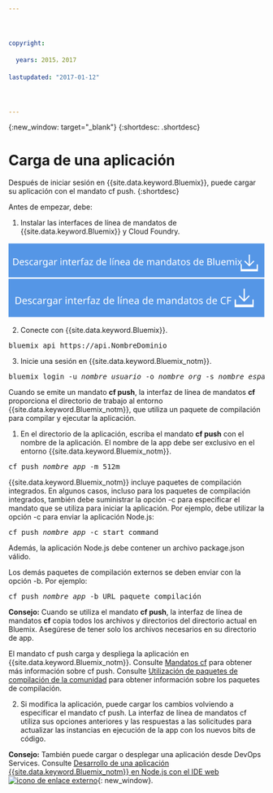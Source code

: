 ```yaml
---



copyright:

  years: 2015，2017

lastupdated: "2017-01-12"



---
```


{:new_window: target="_blank"}
{:shortdesc: .shortdesc}

# Carga de una aplicación

Después de iniciar sesión en {{site.data.keyword.Bluemix}}, puede cargar su aplicación con el mandato cf push.
{:shortdesc}

Antes de empezar, debe:
  1. Instalar las interfaces de línea de mandatos de {{site.data.keyword.Bluemix}} y Cloud Foundry.

  <a class="xref" href="http://clis.ng.bluemix.net/ui/home.html" target="_blank" title="(Se abre en un nuevo separador o ventana)"><img class="image" src="images/btn_bx_commandline.svg" alt="Descargar interfaz de línea de mandatos de {{site.data.keyword.Bluemix}}" /> </a>  <a class="xref" href="https://github.com/cloudfoundry/cli/releases" target="_blank" title="(Se abre en un nuevo separador o ventana)"><img class="image" src="images/btn_cf_commandline.svg" alt="Descargar interfaz de línea de mandatos de Cloud Foundry" /> </a>

  2. Conecte con {{site.data.keyword.Bluemix}}.

  <pre class="pre">bluemix api https://api.<span class="keyword" data-hd-keyref="DomainName">NombreDominio</span></pre>

  3. Inicie una sesión en {{site.data.keyword.Bluemix_notm}}.

  <pre class="pre">bluemix login -u <var class="keyword varname" data-hd-keyref="user_ID">nombre_usuario</var> -o <var class="keyword varname" data-hd-keyref="org_name">nombre_org</var> -s <var class="keyword varname" data-hd-keyref="space_name">nombre_espacio</var></pre>

Cuando se emite un mandato **cf push**, la interfaz de línea de mandatos **cf** proporciona el directorio de trabajo al entorno {{site.data.keyword.Bluemix_notm}}, que utiliza un paquete de compilación para compilar y ejecutar la aplicación.

  1. En el directorio de la aplicación, escriba el mandato **cf
push** con el nombre de la aplicación. El nombre de la app debe ser exclusivo en el entorno {{site.data.keyword.Bluemix_notm}}.

  <pre class="pre">cf push <var class="keyword varname" data-hd-keyref="app_name">nombre_app</var> -m 512m</pre>

  {{site.data.keyword.Bluemix_notm}} incluye paquetes de compilación integrados. En algunos casos, incluso para los paquetes de compilación integrados, también debe suministrar la opción -c para especificar el mandato que se utiliza para iniciar la aplicación. Por ejemplo, debe utilizar la opción -c para enviar la aplicación Node.js:

  <pre class="pre">cf push <var class="keyword varname" data-hd-keyref="app_name">nombre_app</var> -c start_command</pre>

  Además, la aplicación Node.js debe contener un archivo package.json válido.

  Los demás paquetes de compilación externos se deben enviar con la opción -b. Por ejemplo:

  <pre class="pre">cf push <var class="keyword varname" data-hd-keyref="app_name">nombre_app</var> -b URL_paquete_compilación</pre>

  **Consejo:** Cuando se utiliza el mandato **cf push**, la interfaz de línea de mandatos **cf** copia todos los archivos y directorios del directorio actual en Bluemix. Asegúrese de tener solo los archivos necesarios en su directorio de app.

  El mandato cf push carga y despliega la aplicación en {{site.data.keyword.Bluemix_notm}}. Consulte [Mandatos cf](/docs/cli/reference/cfcommands/index.html) para obtener más información sobre cf push. Consulte [Utilización de paquetes de compilación de la comunidad](/docs/cfapps/byob.html) para obtener información sobre los paquetes de compilación.

  2. Si modifica la aplicación, puede cargar los cambios volviendo a especificar el mandato cf push. La interfaz de línea de mandatos cf utiliza sus opciones anteriores y las respuestas a las solicitudes para actualizar las instancias en ejecución de la app con los nuevos bits de código.

**Consejo:** También puede cargar o desplegar una aplicación desde DevOps Services. Consulte [Desarrollo de una aplicación {{site.data.keyword.Bluemix_notm}} en Node.js con el IDE web ![icono de enlace externo](../icons/launch-glyph.svg)](https://hub.jazz.net/tutorials/devopsweb/){: new_window}.
